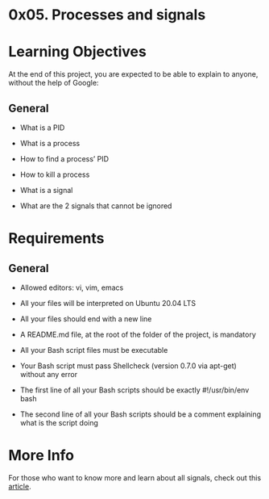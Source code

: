 # 0x05. Processes and signals

# Learning Objectives
At the end of this project, you are expected to be able to explain to anyone, without the help of Google:

## General

* What is a PID

* What is a process

* How to find a process’ PID

* How to kill a process

* What is a signal

* What are the 2 signals that cannot be ignored
# Requirements
## General

* Allowed editors: vi, vim, emacs

* All your files will be interpreted on Ubuntu 20.04 LTS

* All your files should end with a new line

* A README.md file, at the root of the folder of the project, is mandatory

* All your Bash script files must be executable

* Your Bash script must pass Shellcheck (version 0.7.0 via apt-get) without any error

* The first line of all your Bash scripts should be exactly #!/usr/bin/env bash

* The second line of all your Bash scripts should be a comment explaining what is the script doing
# More Info
For those who want to know more and learn about all signals, check out this [article](https://www.computerhope.com/unix/signals.htm).